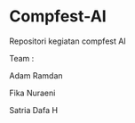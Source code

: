 # Compfest-AI
Repositori kegiatan compfest AI 

Team :
<p>Adam Ramdan</p>
<p>Fika Nuraeni</p>
<p>Satria Dafa H</p>
